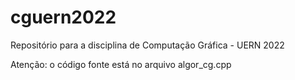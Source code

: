 # cguern2022
Repositório para a disciplina de Computação Gráfica - UERN 2022

Atenção: o código fonte está no arquivo algor_cg.cpp
